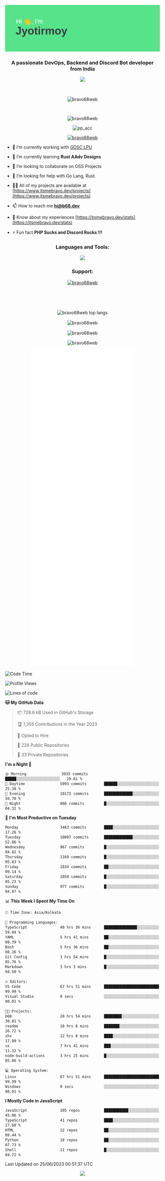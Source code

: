 <p align="center"><img src="header.png"></p>
<h3 align="center">A passionate DevOps, Backend and Discord Bot developer from India</h3>

<p align="center"><a href="https://discord.com/users/457039372009865226"><img src="https://lanyard-profile-readme.vercel.app/api/457039372009865226"></a></p>
                           
<br>
<p align="center"> <img src="https://komarev.com/ghpvc/?username=bravo68web&label=Profile%20views&color=0e75b6&style=flat" alt="bravo68web" /> </p>
<br>


<p align="center"><img src="https://github-profile-trophy.vercel.app/?username=bravo68web&theme=discord&column=3&row=2" alt="bravo68web" /> </p>
<p align="center"><img src="https://osu-embed.b68dev.xyz/pp_acc" alt="pp_acc" /> </p>

<p align="center"> <a href="https://twitter.com/bravo68web" target="blank"><img src="https://img.shields.io/twitter/follow/bravo68web?logo=twitter&style=for-the-badge" alt="bravo68web" /></a> </p>

- 🔭 I’m currently working with [GDSC LPU](https://gdsclpu.live/)

- 🌱 I’m currently learning **Rust AAdv Designs**

- 👯 I’m looking to collaborate on OSS Projects

- 🤝 I’m looking for help with Go Lang, Rust.

- 👨‍💻 All of my projects are available at [https://www.itsmebravo.dev/projects](https://www.itsmebravo.dev/projects)

<!-- - 💬 Ask me about **DF Techs** -->

- 📫 How to reach me **hi@b68.dev**

- 📄 Know about my experiences [https://itsmebravo.dev/stats](https://itsmebravo.dev/stats)

- ⚡ Fun fact **PHP Sucks and Discord Rocks !!!**

<h3 align="center">Languages and Tools:</h3>
<p align="center"> 
<img src="https://skillicons.dev/icons?i=aws,bash,c,cs,cpp,cloudflare,css,dart,devto,discord,bots,docker,electron,ember,emotion,express,fastapi,figma,firebase,flask,gcp,git,github,githubactions,go,gitlab,graphql,heroku,html,ai,ipfs,js,jest,linux,md,mastodon,mongodb,neovim,netlify,nextjs,nginx,nodejs,postgres,postman,powershell,py,react,redis,regex,replit,rocket,rust,sqlite,mysql,stackoverflow,styledcomponents,supabase,sentry,solidity,svg,tailwind,tauri,twitter,ts,unity,v,vercel,vim,vite,wasm,webpack,workers&perline=8&theme=dark" />
</p>

<h3 align="center">Support:</h3>
<p align="center"><a href="https://www.buymeacoffee.com/bravo68web"> <img align="center" src="https://cdn.buymeacoffee.com/buttons/v2/default-yellow.png" height="50" width="210" alt="bravo68web" /></a></p><br><br>
<br>

<p align="center"> <img align="center" src="https://github-readme-stats-sync.vercel.app/api/top-langs?username=bravo68web&count_private=true&show_icons=true&theme=radical&border_radius=10&&langs_count=10&layout=compact" alt="bravo68web top langs" /></p>

<p align="center"> <img align="center" src="https://github-readme-stats-sync.vercel.app/api?username=bravo68web&count_private=true&show_icons=true&theme=radical&border_radius=10" alt="bravo68web" /></p>

<p align="center"> <img align="center" src="https://github-readme-streak-stats.herokuapp.com?user=bravo68web&theme=dracula&hide_border=true" alt="bravo68web" /></p>

<p align="center"> <img align="center" src="https://github-readme-stats-sync.vercel.app/api/wakatime?username=bravo68web&count_private=true&show_icons=true&theme=aura_dark&border_radius=10&&langs_count=10&layout=compact&range=last_7_days" alt="bravo68web" /></p>

<p align="center"><img src="https://raw.githubusercontent.com/BRAVO68WEB/BRAVO68WEB/master/github-metrics.svg"></p>

<!--START_SECTION:waka-->
![Code Time](http://img.shields.io/badge/Code%20Time-4%2C990%20hrs%2057%20mins-blue)

![Profile Views](http://img.shields.io/badge/Profile%20Views-18-blue)

![Lines of code](https://img.shields.io/badge/From%20Hello%20World%20I%27ve%20Written-59.6%20million%20lines%20of%20code-blue)

**🐱 My GitHub Data** 

> 📦 728.6 kB Used in GitHub's Storage 
 > 
> 🏆 1,355 Contributions in the Year 2023
 > 
> 💼 Opted to Hire
 > 
> 📜 224 Public Repositories 
 > 
> 🔑 33 Private Repositories 
 > 
**I'm a Night 🦉** 

```text
🌞 Morning                3935 commits        █████░░░░░░░░░░░░░░░░░░░░   19.61 % 
🌆 Daytime                5093 commits        ██████░░░░░░░░░░░░░░░░░░░   25.38 % 
🌃 Evening                10173 commits       █████████████░░░░░░░░░░░░   50.70 % 
🌙 Night                  866 commits         █░░░░░░░░░░░░░░░░░░░░░░░░   04.32 % 
```
📅 **I'm Most Productive on Tuesday** 

```text
Monday                   3463 commits        ████░░░░░░░░░░░░░░░░░░░░░   17.26 % 
Tuesday                  10607 commits       █████████████░░░░░░░░░░░░   52.86 % 
Wednesday                967 commits         █░░░░░░░░░░░░░░░░░░░░░░░░   04.82 % 
Thursday                 1169 commits        █░░░░░░░░░░░░░░░░░░░░░░░░   05.83 % 
Friday                   1834 commits        ██░░░░░░░░░░░░░░░░░░░░░░░   09.14 % 
Saturday                 1050 commits        █░░░░░░░░░░░░░░░░░░░░░░░░   05.23 % 
Sunday                   977 commits         █░░░░░░░░░░░░░░░░░░░░░░░░   04.87 % 
```


📊 **This Week I Spent My Time On** 

```text
🕑︎ Time Zone: Asia/Kolkata

💬 Programming Languages: 
TypeScript               40 hrs 36 mins      ███████████████░░░░░░░░░░   59.84 % 
YAML                     5 hrs 41 mins       ██░░░░░░░░░░░░░░░░░░░░░░░   08.39 % 
Bash                     5 hrs 36 mins       ██░░░░░░░░░░░░░░░░░░░░░░░   08.26 % 
Git Config               3 hrs 54 mins       █░░░░░░░░░░░░░░░░░░░░░░░░   05.76 % 
Markdown                 3 hrs 3 mins        █░░░░░░░░░░░░░░░░░░░░░░░░   04.50 % 

🔥 Editors: 
VS Code                  67 hrs 51 mins      █████████████████████████   99.99 % 
Visual Studio            0 secs              ░░░░░░░░░░░░░░░░░░░░░░░░░   00.01 % 

🐱‍💻 Projects: 
b68                      20 hrs 54 mins      ████████░░░░░░░░░░░░░░░░░   30.81 % 
readme                   18 hrs 8 mins       ███████░░░░░░░░░░░░░░░░░░   26.72 % 
shx                      12 hrs 8 mins       ████░░░░░░░░░░░░░░░░░░░░░   17.90 % 
sx                       7 hrs 41 mins       ███░░░░░░░░░░░░░░░░░░░░░░   11.32 % 
node-build-actions       3 hrs 25 mins       █░░░░░░░░░░░░░░░░░░░░░░░░   05.06 % 

💻 Operating System: 
Linux                    67 hrs 51 mins      █████████████████████████   99.99 % 
Windows                  0 secs              ░░░░░░░░░░░░░░░░░░░░░░░░░   00.01 % 
```

**I Mostly Code in JavaScript** 

```text
JavaScript               105 repos           ███████████░░░░░░░░░░░░░░   45.06 % 
TypeScript               41 repos            ████░░░░░░░░░░░░░░░░░░░░░   17.60 % 
HTML                     22 repos            ██░░░░░░░░░░░░░░░░░░░░░░░   09.44 % 
Python                   18 repos            ██░░░░░░░░░░░░░░░░░░░░░░░   07.73 % 
Shell                    11 repos            █░░░░░░░░░░░░░░░░░░░░░░░░   04.72 % 
```




 Last Updated on 25/06/2023 00:51:37 UTC
<!--END_SECTION:waka-->

<p align="center"><img src="https://bravo68web.me/images/header_.png"></p>

